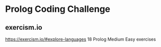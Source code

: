 # Prolog Coding Challenge

## exercism.io
   https://exercism.io/#explore-languages
   18 Prolog Medium Easy exercises
